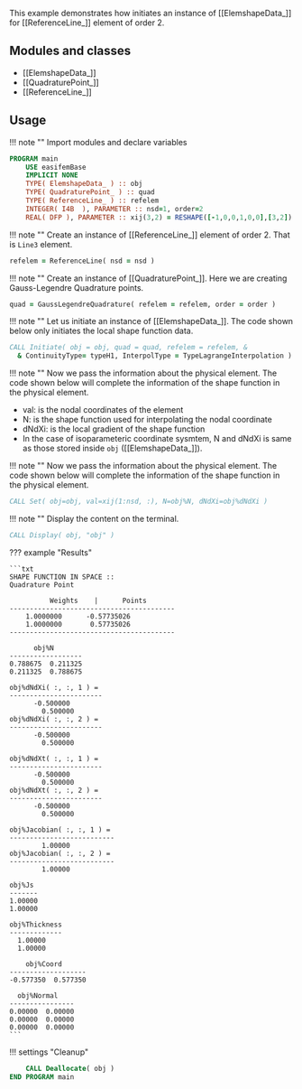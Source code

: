 This example demonstrates how initiates an instance of [[ElemshapeData_]] for [[ReferenceLine_]] element of order 2.

## Modules and classes

- [[ElemshapeData_]]
- [[QuadraturePoint_]]
- [[ReferenceLine_]]

## Usage

!!! note ""
Import modules and declare variables

```fortran
PROGRAM main
    USE easifemBase
    IMPLICIT NONE
    TYPE( ElemshapeData_ ) :: obj
    TYPE( QuadraturePoint_ ) :: quad
    TYPE( ReferenceLine_ ) :: refelem
    INTEGER( I4B  ), PARAMETER :: nsd=1, order=2
    REAL( DFP ), PARAMETER :: xij(3,2) = RESHAPE([-1,0,0,1,0,0],[3,2])
```

!!! note ""
Create an instance of [[ReferenceLine_]] element of order 2. That is `Line3` element.

```fortran
refelem = ReferenceLine( nsd = nsd )
```

!!! note ""
Create an instance of [[QuadraturePoint_]]. Here we are creating Gauss-Legendre Quadrature points.

```fortran
quad = GaussLegendreQuadrature( refelem = refelem, order = order )
```

!!! note ""
Let us initiate an instance of [[ElemshapeData_]]. The code shown below only initiates the local shape function data.

```fortran
CALL Initiate( obj = obj, quad = quad, refelem = refelem, &
  & ContinuityType= typeH1, InterpolType = TypeLagrangeInterpolation )
```

!!! note ""
Now we pass the information about the physical element. The code shown below will complete the information of the shape function in the physical element.

- val: is the nodal coordinates of the element
- N: is the shape function used for interpolating the nodal coordinate
- dNdXi: is the local gradient of the shape function
- In the case of isoparameteric coordinate sysmtem, N and dNdXi is same as those stored inside `obj` ([[ElemshapeData_]]).

!!! note ""
Now we pass the information about the physical element. The code shown below will complete the information of the shape function in the physical element.

```fortran
CALL Set( obj=obj, val=xij(1:nsd, :), N=obj%N, dNdXi=obj%dNdXi )
```

!!! note ""
Display the content on the terminal.

```fortran
CALL Display( obj, "obj" )
```

??? example "Results"

    ```txt
    SHAPE FUNCTION IN SPACE ::
    Quadrature Point

              Weights    |      Points
    -----------------------------------------
        1.0000000      -0.57735026
        1.0000000       0.57735026
    -----------------------------------------

          obj%N
    ------------------
    0.788675  0.211325
    0.211325  0.788675

    obj%dNdXi( :, :, 1 ) =
    -----------------------
          -0.500000
            0.500000
    obj%dNdXi( :, :, 2 ) =
    -----------------------
          -0.500000
            0.500000

    obj%dNdXt( :, :, 1 ) =
    -----------------------
          -0.500000
            0.500000
    obj%dNdXt( :, :, 2 ) =
    -----------------------
          -0.500000
            0.500000

    obj%Jacobian( :, :, 1 ) =
    --------------------------
            1.00000
    obj%Jacobian( :, :, 2 ) =
    --------------------------
            1.00000

    obj%Js
    -------
    1.00000
    1.00000

    obj%Thickness
    -------------
      1.00000
      1.00000

        obj%Coord
    -------------------
    -0.577350  0.577350

      obj%Normal
    ----------------
    0.00000  0.00000
    0.00000  0.00000
    0.00000  0.00000
    ```

!!! settings "Cleanup"

```fortran
    CALL Deallocate( obj )
END PROGRAM main
```
